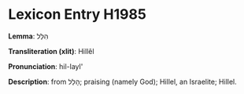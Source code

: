 # Lexicon Entry H1985

**Lemma**: הִלֵּל

**Transliteration (xlit)**: Hillêl

**Pronunciation**: hil-layl'

**Description**:
from הָלַל; praising (namely God); Hillel, an Israelite; Hillel.
